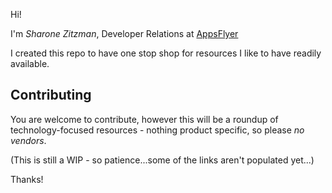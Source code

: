 Hi! 

I'm *Sharone Zitzman*, Developer Relations at [AppsFlyer](https://www.appsflyer.com)

I created this repo to have one stop shop for resources I like to have readily available.

## Contributing
You are welcome to contribute, however this will be a roundup of technology-focused resources - nothing product specific, so please *_no vendors_*.

(This is still a WIP - so patience...some of the links aren't populated yet...)

Thanks!
